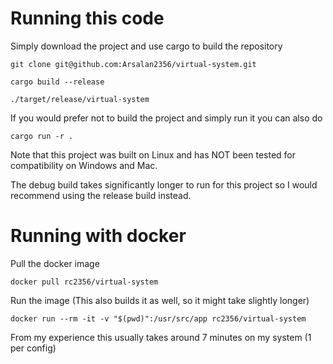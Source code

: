 # Running this code

Simply download the project and use cargo to build the repository

`git clone git@github.com:Arsalan2356/virtual-system.git`

`cargo build --release`

`./target/release/virtual-system`


If you would prefer not to build the project and simply run it you can also do

`cargo run -r .`


Note that this project was built on Linux and has NOT been tested for compatibility on Windows and Mac.

The debug build takes significantly longer to run for this project so I would recommend using the release build instead.

# Running with docker

Pull the docker image

`docker pull rc2356/virtual-system`

Run the image (This also builds it as well, so it might take slightly longer)

`docker run --rm -it -v "$(pwd)":/usr/src/app rc2356/virtual-system`

From my experience this usually takes around 7 minutes on my system (1 per config)
